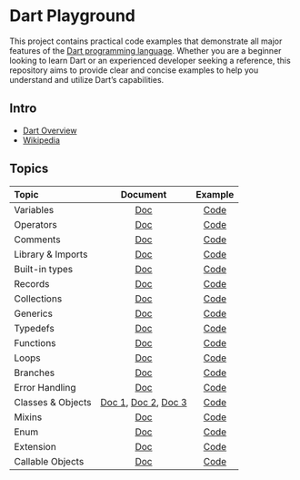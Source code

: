# Dart Playground

This project contains practical code examples that demonstrate all major features of the <a href="https://dart.dev/" target="_blank">Dart programming language</a>. Whether you are a beginner looking to learn Dart or an experienced developer seeking a reference, this repository aims to provide clear and concise examples to help you understand and utilize Dart’s capabilities.

## Intro
* <a href="https://dart.dev/overview" target="_blank">Dart Overview</a>
* <a href="https://en.wikipedia.org/wiki/Dart_(programming_language)" target="_blank">Wikipedia</a>

## Topics ##
Topic  | Document | Example
:------------- | :-------------: | :-------------:
Variables  | <a href="https://dart.dev/language/variables" target="_blank">Doc</a> | <a href="https://github.com/areebmomin/Dart-Playground/blob/main/lib/variables.dart" target="_blank">Code</a>
Operators  | <a href="https://dart.dev/language/operators" target="_blank">Doc</a> | <a href="https://github.com/areebmomin/Dart-Playground/blob/main/lib/operators.dart" target="_blank">Code</a>
Comments  | <a href="https://dart.dev/language/comments" target="_blank">Doc</a> | <a href="https://github.com/areebmomin/Dart-Playground/blob/main/lib/comments.dart" target="_blank">Code</a>
Library & Imports  | <a href="https://dart.dev/language/libraries" target="_blank">Doc</a> | <a href="https://github.com/areebmomin/Dart-Playground/blob/main/lib/libraries_and_imports/libraries_and_imports.dart" target="_blank">Code</a>
Built-in types  | <a href="https://dart.dev/language/built-in-types" target="_blank">Doc</a> | <a href="https://github.com/areebmomin/Dart-Playground/blob/main/lib/built_in_types.dart" target="_blank">Code</a>
Records  | <a href="https://dart.dev/language/records" target="_blank">Doc</a> | <a href="https://github.com/areebmomin/Dart-Playground/blob/main/lib/records.dart" target="_blank">Code</a>
Collections  | <a href="https://dart.dev/language/collections" target="_blank">Doc</a> | <a href="https://github.com/areebmomin/Dart-Playground/blob/main/lib/collections.dart" target="_blank">Code</a>
Generics  | <a href="https://dart.dev/language/generics" target="_blank">Doc</a> | <a href="https://github.com/areebmomin/Dart-Playground/blob/main/lib/generics.dart" target="_blank">Code</a>
Typedefs  | <a href="https://dart.dev/language/typedefs" target="_blank">Doc</a> | <a href="https://github.com/areebmomin/Dart-Playground/blob/main/lib/typedefs.dart" target="_blank">Code</a>
Functions  | <a href="https://dart.dev/language/functions" target="_blank">Doc</a> | <a href="https://github.com/areebmomin/Dart-Playground/blob/main/lib/functions.dart" target="_blank">Code</a>
Loops  | <a href="https://dart.dev/language/loops" target="_blank">Doc</a> | <a href="https://github.com/areebmomin/Dart-Playground/blob/main/lib/loops.dart" target="_blank">Code</a>
Branches  | <a href="https://dart.dev/language/branches" target="_blank">Doc</a> | <a href="https://github.com/areebmomin/Dart-Playground/blob/main/lib/branches.dart" target="_blank">Code</a>
Error Handling  | <a href="https://dart.dev/language/error-handling" target="_blank">Doc</a> | <a href="https://github.com/areebmomin/Dart-Playground/blob/main/lib/error_handling.dart" target="_blank">Code</a>
Classes & Objects  | <a href="https://dart.dev/language/classes" target="_blank">Doc 1</a>, <a href="https://dart.dev/language/constructors" target="_blank">Doc 2</a>, <a href="https://dart.dev/language/methods" target="_blank">Doc 3</a> | <a href="https://github.com/areebmomin/Dart-Playground/blob/main/lib/classes.dart" target="_blank">Code</a>
Mixins  | <a href="https://dart.dev/language/mixins" target="_blank">Doc</a> | <a href="https://github.com/areebmomin/Dart-Playground/blob/main/lib/mixins.dart" target="_blank">Code</a>
Enum  | <a href="https://dart.dev/language/enums" target="_blank">Doc</a> | <a href="https://github.com/areebmomin/Dart-Playground/blob/main/lib/emuns.dart" target="_blank">Code</a>
Extension  | <a href="https://dart.dev/language/extension-methods" target="_blank">Doc</a> | <a href="https://github.com/areebmomin/Dart-Playground/blob/main/lib/extension_methods.dart" target="_blank">Code</a>
Callable Objects  | <a href="https://dart.dev/language/callable-objects" target="_blank">Doc</a> | <a href="https://github.com/areebmomin/Dart-Playground/blob/main/lib/callable_object.dart" target="_blank">Code</a>
